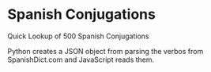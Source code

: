 # Spanish Conjugations
Quick Lookup of 500 Spanish Conjugations

Python creates a JSON object from parsing the verbos from SpanishDict.com and JavaScript reads them. 


